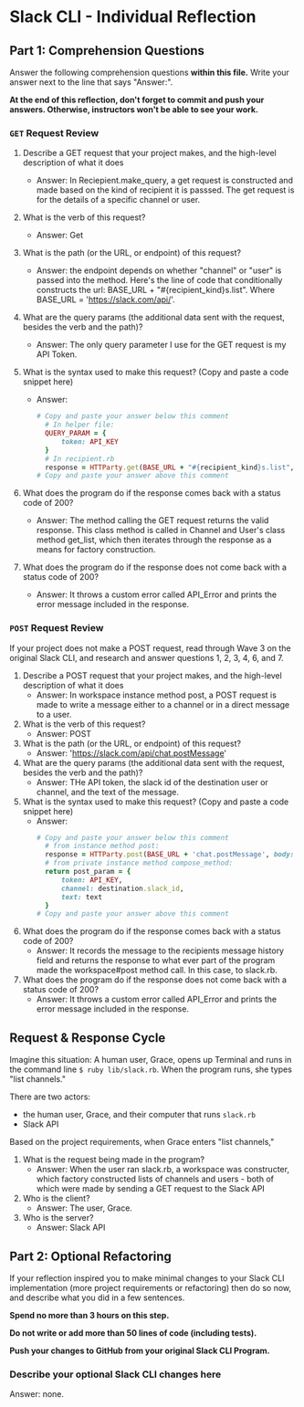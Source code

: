 # Slack CLI - Individual Reflection

## Part 1: Comprehension Questions

Answer the following comprehension questions **within this file.** Write your answer next to the line that says "Answer:".

**At the end of this reflection, don't forget to commit and push your answers. Otherwise, instructors won't be able to see your work.**

### `GET` Request Review

1. Describe a GET request that your project makes, and the high-level description of what it does
    - Answer: In Reciepient.make_query, a get request is constructed and made based on the kind of recipient it is passsed. The get request is for the details of a specific channel or user.
1. What is the verb of this request?
    - Answer: Get
1. What is the path (or the URL, or endpoint) of this request?
    - Answer: the endpoint depends on whether "channel" or "user" is passed into the method. Here's the line of code that conditionally constructs the url: BASE_URL + "#{recipient_kind}s.list". Where BASE_URL = 'https://slack.com/api/'. 
1. What are the query params (the additional data sent with the request, besides the verb and the path)?
    - Answer: The only query parameter I use for the GET request is my API Token. 

1. What is the syntax used to make this request? (Copy and paste a code snippet here)
    - Answer:
      ```ruby
      # Copy and paste your answer below this comment
        # In helper file: 
        QUERY_PARAM = {
            token: API_KEY
        }
        # In recipient.rb
        response = HTTParty.get(BASE_URL + "#{recipient_kind}s.list", query: QUERY_PARAM)
      # Copy and paste your answer above this comment
      ```
1. What does the program do if the response comes back with a status code of 200?
    - Answer: The method calling the GET request returns the valid response. This class method is called in Channel and User's class method get_list, which then iterates through the response as a means for factory construction. 
1. What does the program do if the response does not come back with a status code of 200?
    - Answer: It throws a custom error called API_Error and prints the error message included in the response. 

### `POST` Request Review

If your project does not make a POST request, read through Wave 3 on the original Slack CLI, and research and answer questions 1, 2, 3, 4, 6, and 7.

1. Describe a POST request that your project makes, and the high-level description of what it does
    - Answer: In workspace instance method post, a POST request is made to write a message either to a channel or in a direct message to a user.
1. What is the verb of this request?
    - Answer: POST
1. What is the path (or the URL, or endpoint) of this request?
    - Answer: 'https://slack.com/api/chat.postMessage'
1. What are the query params (the additional data sent with the request, besides the verb and the path)?
    - Answer: THe API token, the slack id of the destination user or channel, and the text of the message. 
1. What is the syntax used to make this request? (Copy and paste a code snippet here)
    - Answer:
      ```ruby
      # Copy and paste your answer below this comment
        # from instance method post:
        response = HTTParty.post(BASE_URL + 'chat.postMessage', body: compose_message(text, destination))
        # from private instance method compose_method:
        return post_param = {
            token: API_KEY,
            channel: destination.slack_id,
            text: text
        }
      # Copy and paste your answer above this comment
      ```
1. What does the program do if the response comes back with a status code of 200?
    - Answer: It records the message to the recipients message history field and returns the response to what ever part of the program made the workspace#post method call. In this case, to slack.rb. 
1. What does the program do if the response does not come back with a status code of 200?
    - Answer:  It throws a custom error called API_Error and prints the error message included in the response.

## Request & Response Cycle

Imagine this situation: A human user, Grace, opens up Terminal and runs in the command line `$ ruby lib/slack.rb`. When the program runs, she types "list channels."

There are two actors:
  - the human user, Grace, and their computer that runs `slack.rb`
  - Slack API

Based on the project requirements, when Grace enters "list channels,"
1. What is the request being made in the program?
    - Answer: When the user ran slack.rb, a workspace was constructer, which factory constructed lists of channels and users - both of which were made by sending a GET request to the Slack API
1. Who is the client?
    - Answer: The user, Grace. 
1. Who is the server?
    - Answer: Slack API

## Part 2: Optional Refactoring

If your reflection inspired you to make minimal changes to your Slack CLI implementation (more project requirements or refactoring) then do so now, and describe what you did in a few sentences.

**Spend no more than 3 hours on this step.**

**Do not write or add more than 50 lines of code (including tests).**

**Push your changes to GitHub from your original Slack CLI Program.**

### Describe your optional Slack CLI changes here

Answer: none. 
